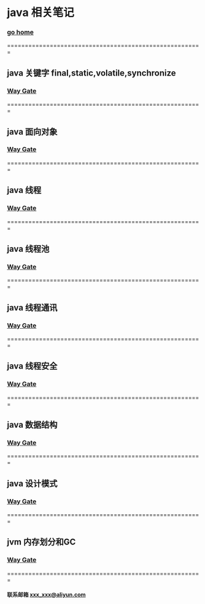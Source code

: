 # java 相关笔记     
### [go home](../README.md)     
=======================================================    
## java 关键字 final,static,volatile,synchronize
### [Way Gate](/keyWord.md)      
=======================================================   
## java 面向对象
### [Way Gate](/toObject.md)      
=======================================================   
## java 线程
### [Way Gate](/thread.md)      
=======================================================   
## java 线程池
### [Way Gate](/threadPool.md)      
=======================================================   
## java 线程通讯
### [Way Gate](/threadNotify.md)      
=======================================================   
## java 线程安全
### [Way Gate](/memory.md)      
=======================================================    
## java 数据结构
### [Way Gate](/memory.md)      
=======================================================    
## java 设计模式
### [Way Gate](/memory.md)      
=======================================================    
## jvm 内存划分和GC
### [Way Gate](/jvm.md)        
=======================================================    
#### 联系邮箱 xxx_xxx@aliyun.com
